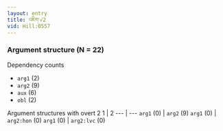 ```yaml
---
layout: entry
title: འཇིག་√2
vid: Hill:0557
---
```

### Argument structure (N = 22)
Dependency counts
* `arg1` (2)
* `arg2` (9)
* `aux` (6)
* `obl` (2)


Argument structures with overt 2
1 | 2
--- | ---
`arg1` (0) | `arg2` (9)
`arg1` (0) | `arg2:hon` (0)
`arg1` (0) | `arg2:lvc` (0)

